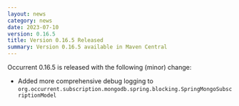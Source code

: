 ```yaml
---
layout: news
category: news
date: 2023-07-10
version: 0.16.5
title: Version 0.16.5 Released 
summary: Version 0.16.5 available in Maven Central 
---
```


Occurrent 0.16.5 is released with the following (minor) change:

* Added more comprehensive debug logging to `org.occurrent.subscription.mongodb.spring.blocking.SpringMongoSubscriptionModel`
